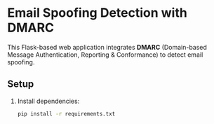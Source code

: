 # Email Spoofing Detection with DMARC

This Flask-based web application integrates **DMARC** (Domain-based Message Authentication, Reporting & Conformance) to detect email spoofing.

## Setup
1. Install dependencies:
   ```bash
   pip install -r requirements.txt
